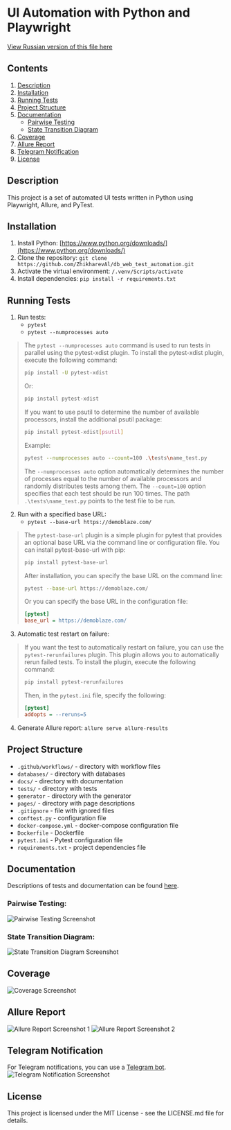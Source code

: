 # UI Automation with Python and Playwright

[View Russian version of this file here](https://github.com/ZhikharevAl/db_web_test_automation/blob/main/README.ru.md)

## Contents

1. [Description](#description)
2. [Installation](#installation)
3. [Running Tests](#running-tests)
4. [Project Structure](#project-structure)
5. [Documentation](#documentation)
   - [Pairwise Testing](#pairwise-testing)
   - [State Transition Diagram](#state-transition-diagram)
6. [Coverage](#coverage)
7. [Allure Report](#allure-report)
8. [Telegram Notification](#telegram-notification)
9. [License](#license)

## Description

This project is a set of automated UI tests written in Python using Playwright, Allure, and PyTest.

## Installation

1. Install Python: [https://www.python.org/downloads/](https://www.python.org/downloads/)
2. Clone the repository: `git clone https://github.com/ZhikharevAl/db_web_test_automation.git`
3. Activate the virtual environment: `/.venv/Scripts/activate`
4. Install dependencies: `pip install -r requirements.txt`

## Running Tests

1. Run tests:
   - `pytest`
   - `pytest --numprocesses auto`

> The `pytest --numprocesses auto` command is used to run tests in parallel using the pytest-xdist plugin. To install the pytest-xdist plugin, execute the following command:
> 
> ```sh
> pip install -U pytest-xdist
> ```
> Or:
> ```sh
> pip install pytest-xdist
> ```
> If you want to use psutil to determine the number of available processors, install the additional psutil package:
> ```sh
> pip install pytest-xdist[psutil]
> ```
> Example:
> ```sh
> pytest --numprocesses auto --count=100 .\tests\name_test.py
> ```
> The `--numprocesses auto` option automatically determines the number of processes equal to the number of available processors and randomly distributes tests among them. The `--count=100` option specifies that each test should be run 100 times. The path `.\tests\name_test.py` points to the test file to be run.

2. Run with a specified base URL:
   - `pytest --base-url https://demoblaze.com/`

> The `pytest-base-url` plugin is a simple plugin for pytest that provides an optional base URL via the command line or configuration file. You can install pytest-base-url with pip:
> ```sh
> pip install pytest-base-url
> ```
> After installation, you can specify the base URL on the command line:
> ```sh
> pytest --base-url https://demoblaze.com/
> ```
> Or you can specify the base URL in the configuration file:
> ```ini
> [pytest]
> base_url = https://demoblaze.com/
> ```

3. Automatic test restart on failure:

> If you want the test to automatically restart on failure, you can use the `pytest-rerunfailures` plugin. This plugin allows you to automatically rerun failed tests. To install the plugin, execute the following command:
> ```sh
> pip install pytest-rerunfailures
> ```
> Then, in the `pytest.ini` file, specify the following:
> ```ini
> [pytest]
> addopts = --reruns=5
> ```

4. Generate Allure report: `allure serve allure-results`

## Project Structure

- `.github/workflows/` - directory with workflow files
- `databases/` - directory with databases
- `docs/` - directory with documentation
- `tests/` - directory with tests
- `generator` - directory with the generator
- `pages/` - directory with page descriptions
- `.gitignore` - file with ignored files
- `conftest.py` - configuration file
- `docker-compose.yml` - docker-compose configuration file
- `Dockerfile` - Dockerfile
- `pytest.ini` - Pytest configuration file
- `requirements.txt` - project dependencies file

## Documentation

Descriptions of tests and documentation can be found [here](https://zhikhareval.github.io/db_web_test_automation/).

### Pairwise Testing:
![Pairwise Testing Screenshot](https://raw.githubusercontent.com/ZhikharevAl/db_web_test_automation/main/images/pairwise_testing.png)

### State Transition Diagram:
![State Transition Diagram Screenshot](https://raw.githubusercontent.com/ZhikharevAl/db_web_test_automation/main/images/state_transition_diagram.png)

## Coverage
![Coverage Screenshot](https://raw.githubusercontent.com/ZhikharevAl/db_web_test_automation/main/images/coverage.png)

## Allure Report
![Allure Report Screenshot 1](https://raw.githubusercontent.com/ZhikharevAl/db_web_test_automation/main/images/allure_report1.png)
![Allure Report Screenshot 2](https://raw.githubusercontent.com/ZhikharevAl/db_web_test_automation/main/images/allure_report2.png)

## Telegram Notification

For Telegram notifications, you can use a [Telegram bot](https://t.me).
![Telegram Notification Screenshot](https://raw.githubusercontent.com/ZhikharevAl/db_web_test_automation/main/images/telegram_notification.png)

## License

This project is licensed under the MIT License - see the LICENSE.md file for details.

